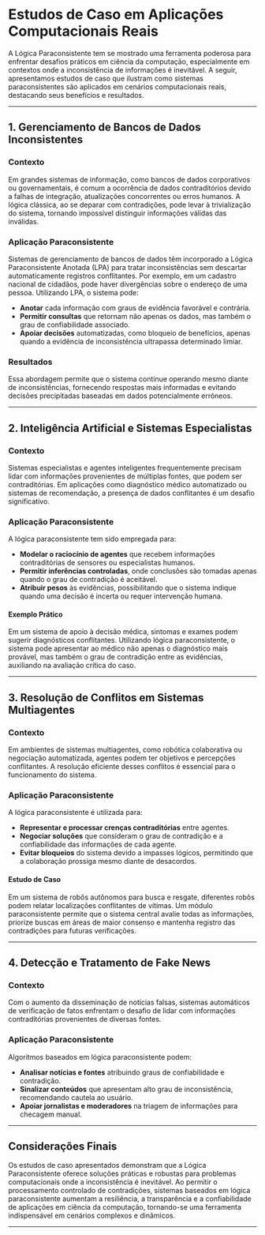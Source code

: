 
# Estudos de Caso em Aplicações Computacionais Reais

A Lógica Paraconsistente tem se mostrado uma ferramenta poderosa para enfrentar desafios práticos em ciência da computação, especialmente em contextos onde a inconsistência de informações é inevitável. A seguir, apresentamos estudos de caso que ilustram como sistemas paraconsistentes são aplicados em cenários computacionais reais, destacando seus benefícios e resultados.

---

## 1. Gerenciamento de Bancos de Dados Inconsistentes

### Contexto

Em grandes sistemas de informação, como bancos de dados corporativos ou governamentais, é comum a ocorrência de dados contraditórios devido a falhas de integração, atualizações concorrentes ou erros humanos. A lógica clássica, ao se deparar com contradições, pode levar à trivialização do sistema, tornando impossível distinguir informações válidas das inválidas.

### Aplicação Paraconsistente

Sistemas de gerenciamento de bancos de dados têm incorporado a Lógica Paraconsistente Anotada (LPA) para tratar inconsistências sem descartar automaticamente registros conflitantes. Por exemplo, em um cadastro nacional de cidadãos, pode haver divergências sobre o endereço de uma pessoa. Utilizando LPA, o sistema pode:

- **Anotar** cada informação com graus de evidência favorável e contrária.
- **Permitir consultas** que retornam não apenas os dados, mas também o grau de confiabilidade associado.
- **Apoiar decisões** automatizadas, como bloqueio de benefícios, apenas quando a evidência de inconsistência ultrapassa determinado limiar.

### Resultados

Essa abordagem permite que o sistema continue operando mesmo diante de inconsistências, fornecendo respostas mais informadas e evitando decisões precipitadas baseadas em dados potencialmente errôneos.

---

## 2. Inteligência Artificial e Sistemas Especialistas

### Contexto

Sistemas especialistas e agentes inteligentes frequentemente precisam lidar com informações provenientes de múltiplas fontes, que podem ser contraditórias. Em aplicações como diagnóstico médico automatizado ou sistemas de recomendação, a presença de dados conflitantes é um desafio significativo.

### Aplicação Paraconsistente

A lógica paraconsistente tem sido empregada para:

- **Modelar o raciocínio de agentes** que recebem informações contraditórias de sensores ou especialistas humanos.
- **Permitir inferências controladas**, onde conclusões são tomadas apenas quando o grau de contradição é aceitável.
- **Atribuir pesos** às evidências, possibilitando que o sistema indique quando uma decisão é incerta ou requer intervenção humana.

#### Exemplo Prático

Em um sistema de apoio à decisão médica, sintomas e exames podem sugerir diagnósticos conflitantes. Utilizando lógica paraconsistente, o sistema pode apresentar ao médico não apenas o diagnóstico mais provável, mas também o grau de contradição entre as evidências, auxiliando na avaliação crítica do caso.

---

## 3. Resolução de Conflitos em Sistemas Multiagentes

### Contexto

Em ambientes de sistemas multiagentes, como robótica colaborativa ou negociação automatizada, agentes podem ter objetivos e percepções conflitantes. A resolução eficiente desses conflitos é essencial para o funcionamento do sistema.

### Aplicação Paraconsistente

A lógica paraconsistente é utilizada para:

- **Representar e processar crenças contraditórias** entre agentes.
- **Negociar soluções** que consideram o grau de contradição e a confiabilidade das informações de cada agente.
- **Evitar bloqueios** do sistema devido a impasses lógicos, permitindo que a colaboração prossiga mesmo diante de desacordos.

#### Estudo de Caso

Em um sistema de robôs autônomos para busca e resgate, diferentes robôs podem relatar localizações conflitantes de vítimas. Um módulo paraconsistente permite que o sistema central avalie todas as informações, priorize buscas em áreas de maior consenso e mantenha registro das contradições para futuras verificações.

---

## 4. Detecção e Tratamento de Fake News

### Contexto

Com o aumento da disseminação de notícias falsas, sistemas automáticos de verificação de fatos enfrentam o desafio de lidar com informações contraditórias provenientes de diversas fontes.

### Aplicação Paraconsistente

Algoritmos baseados em lógica paraconsistente podem:

- **Analisar notícias e fontes** atribuindo graus de confiabilidade e contradição.
- **Sinalizar conteúdos** que apresentam alto grau de inconsistência, recomendando cautela ao usuário.
- **Apoiar jornalistas e moderadores** na triagem de informações para checagem manual.

---

## Considerações Finais

Os estudos de caso apresentados demonstram que a Lógica Paraconsistente oferece soluções práticas e robustas para problemas computacionais onde a inconsistência é inevitável. Ao permitir o processamento controlado de contradições, sistemas baseados em lógica paraconsistente aumentam a resiliência, a transparência e a confiabilidade de aplicações em ciência da computação, tornando-se uma ferramenta indispensável em cenários complexos e dinâmicos.

---
```
